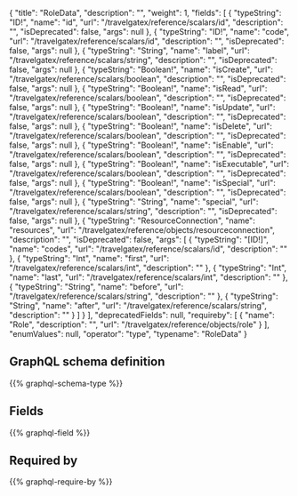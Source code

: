 {
  "title": "RoleData",
  "description": "",
  "weight": 1,
  "fields": [
    {
      "typeString": "ID!",
      "name": "id",
      "url": "/travelgatex/reference/scalars/id",
      "description": "",
      "isDeprecated": false,
      "args": null
    },
    {
      "typeString": "ID!",
      "name": "code",
      "url": "/travelgatex/reference/scalars/id",
      "description": "",
      "isDeprecated": false,
      "args": null
    },
    {
      "typeString": "String",
      "name": "label",
      "url": "/travelgatex/reference/scalars/string",
      "description": "",
      "isDeprecated": false,
      "args": null
    },
    {
      "typeString": "Boolean!",
      "name": "isCreate",
      "url": "/travelgatex/reference/scalars/boolean",
      "description": "",
      "isDeprecated": false,
      "args": null
    },
    {
      "typeString": "Boolean!",
      "name": "isRead",
      "url": "/travelgatex/reference/scalars/boolean",
      "description": "",
      "isDeprecated": false,
      "args": null
    },
    {
      "typeString": "Boolean!",
      "name": "isUpdate",
      "url": "/travelgatex/reference/scalars/boolean",
      "description": "",
      "isDeprecated": false,
      "args": null
    },
    {
      "typeString": "Boolean!",
      "name": "isDelete",
      "url": "/travelgatex/reference/scalars/boolean",
      "description": "",
      "isDeprecated": false,
      "args": null
    },
    {
      "typeString": "Boolean!",
      "name": "isEnable",
      "url": "/travelgatex/reference/scalars/boolean",
      "description": "",
      "isDeprecated": false,
      "args": null
    },
    {
      "typeString": "Boolean!",
      "name": "isExecutable",
      "url": "/travelgatex/reference/scalars/boolean",
      "description": "",
      "isDeprecated": false,
      "args": null
    },
    {
      "typeString": "Boolean!",
      "name": "isSpecial",
      "url": "/travelgatex/reference/scalars/boolean",
      "description": "",
      "isDeprecated": false,
      "args": null
    },
    {
      "typeString": "String",
      "name": "special",
      "url": "/travelgatex/reference/scalars/string",
      "description": "",
      "isDeprecated": false,
      "args": null
    },
    {
      "typeString": "ResourceConnection",
      "name": "resources",
      "url": "/travelgatex/reference/objects/resourceconnection",
      "description": "",
      "isDeprecated": false,
      "args": [
        {
          "typeString": "[ID!]",
          "name": "codes",
          "url": "/travelgatex/reference/scalars/id",
          "description": ""
        },
        {
          "typeString": "Int",
          "name": "first",
          "url": "/travelgatex/reference/scalars/int",
          "description": ""
        },
        {
          "typeString": "Int",
          "name": "last",
          "url": "/travelgatex/reference/scalars/int",
          "description": ""
        },
        {
          "typeString": "String",
          "name": "before",
          "url": "/travelgatex/reference/scalars/string",
          "description": ""
        },
        {
          "typeString": "String",
          "name": "after",
          "url": "/travelgatex/reference/scalars/string",
          "description": ""
        }
      ]
    }
  ],
  "deprecatedFields": null,
  "requireby": [
    {
      "name": "Role",
      "description": "",
      "url": "/travelgatex/reference/objects/role"
    }
  ],
  "enumValues": null,
  "operator": "type",
  "typename": "RoleData"
}
## GraphQL schema definition

{{% graphql-schema-type %}}

## Fields

{{% graphql-field %}}

## Required by

{{% graphql-require-by %}}

